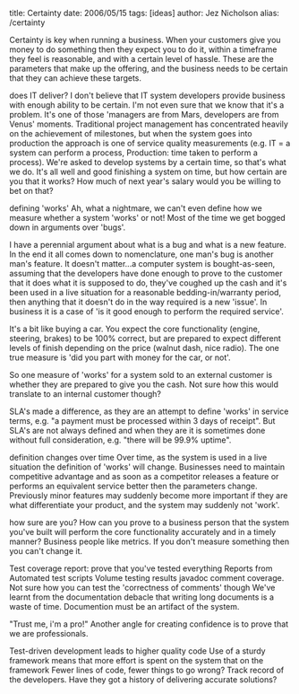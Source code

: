 title: Certainty
date: 2006/05/15
tags: [ideas]
author: Jez Nicholson
alias: /certainty

Certainty is key when running a business. When your customers give you money to do something then they expect you to do it, within a timeframe they feel is reasonable, and with a certain level of hassle. These are the parameters that make up the offering, and the business needs to be certain that they can achieve these targets.

does IT deliver?
I don't believe that IT system developers provide business with enough ability to be certain. I'm not even sure that we know that it's a problem. It's one of those 'managers are from Mars, developers are from Venus' moments. Traditional project management has concentrated heavily on the achievement of milestones, but when the system goes into production the approach is one of service quality measurements (e.g. IT = a system can perform a process, Production: time taken to perform a process). We're asked to develop systems by a certain time, so that's what we do. It's all well and good finishing a system on time, but how certain are you that it works? How much of next year's salary would you be willing to bet on that?

defining 'works'
Ah, what a nightmare, we can't even define how we measure whether a system 'works' or not! Most of the time we get bogged down in arguments over 'bugs'.

I have a perennial argument about what is a bug and what is a new feature. In the end it all comes down to nomenclature, one man's bug is another man's feature. It doesn't matter...a computer system is bought-as-seen, assuming that the developers have done enough to prove to the customer that it does what it is supposed to do, they've coughed up the cash and it's been used in a live situation for a reasonable bedding-in/warranty period, then anything that it doesn't do in the way required is a new 'issue'. In business it is a case of 'is it good enough to perform the required service'.

It's a bit like buying a car. You expect the core functionality (engine, steering, brakes) to be 100% correct, but are prepared to expect different levels of finish depending on the price (walnut dash, nice radio). The one true measure is 'did you part with money for the car, or not'.

So one measure of 'works' for a system sold to an external customer is whether they are prepared to give you the cash. Not sure how this would translate to an internal customer though?

SLA's made a difference, as they are an attempt to define 'works' in service terms, e.g. "a payment must be processed within 3 days of receipt". But SLA's are not always defined and when they are it is sometimes done without full consideration, e.g. "there will be 99.9% uptime".

definition changes over time
Over time, as the system is used in a live situation the definition of 'works' will change. Businesses need to maintain competitive advantage and as soon as a competitor releases a feature or performs an equivalent service better then the parameters change. Previously minor features may suddenly become more important if they are what differentiate your product, and the system may suddenly not 'work'.

how sure are you?
How can you prove to a business person that the system you've built will perform the core functionality accurately and in a timely manner? Business people like metrics. If you don't measure something then you can't change it.

Test coverage report: prove that you've tested everything
Reports from Automated test scripts
Volume testing results
javadoc comment coverage. Not sure how you can test the 'correctness of comments' though
We've learnt from the documentation debacle that writing long documents is a waste of time. Documention must be an artifact of the system.

"Trust me, i'm a pro!"
Another angle for creating confidence is to prove that we are professionals.

Test-driven development leads to higher quality code
Use of a sturdy framework means that more effort is spent on the system that on the framework
Fewer lines of code, fewer things to go wrong?
Track record of the developers. Have they got a history of delivering accurate solutions?